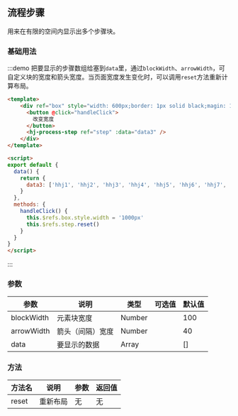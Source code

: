 ## 流程步骤

用来在有限的空间内显示出多个步骤块。

### 基础用法

:::demo 把要显示的步骤数组给塞到`data`里，通过`blockWidth`、`arrowWidth`，可自定义块的宽度和箭头宽度。当页面宽度发生变化时，可以调用`reset`方法重新计算布局。

```html
<template>
    <div ref="box" style="width: 600px;border: 1px solid black;magin: 10px;padding: 10px;">
      <button @click="handleClick">
        改变宽度
      </button>
      <hj-process-step ref="step" :data="data3" />
    </div>
</template>

<script>
export default {
  data() {
    return {
      data3: ['hhj1', 'hhj2', 'hhj3', 'hhj4', 'hhj5', 'hhj6', 'hhj7', 'hhj8', 'hhj9', 'hhj10', 'hhj11', 'hhj12', 'hhj13', 'hhj14', 'hhj15', 'hhj16', 'hhj17', 'hhj18', 'hhj19', 'hhj20'],
    }
  },
  methods: {
    handleClick() {
      this.$refs.box.style.width = '1000px'
      this.$refs.step.reset()
    }
  }
}
</script>
```
:::

### 参数

| 参数       | 说明             | 类型   | 可选值 | 默认值 |
| ---------- | ---------------- | ------ | ------ | ------ |
| blockWidth | 元素块宽度       | Number |        | 100    |
| arrowWidth | 箭头（间隔）宽度 | Number |        | 40     |
| data       | 要显示的数据     | Array  |        | []     |

### 方法

| 方法名 | 说明     | 参数 | 返回值 |
| ------ | -------- | ---- | ------ |
| reset | 重新布局 | 无   | 无     |